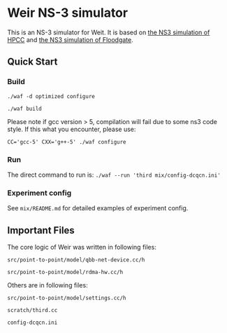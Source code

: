# Weir NS-3 simulator
This is an NS-3 simulator for Weit. It is based on [the NS3 simulation of HPCC](https://github.com/alibaba-edu/High-Precision-Congestion-Control) and [the NS3 simulation of Floodgate](https://github.com/NASA-NJU/Floodgate-NS3). 

## Quick Start

### Build
`./waf -d optimized configure`

`./waf build`

Please note if gcc version > 5, compilation will fail due to some ns3 code style.  If this what you encounter, please use:

`CC='gcc-5' CXX='g++-5' ./waf configure`

### Run
The direct command to run is:
`./waf --run 'third mix/config-dcqcn.ini'`

### Experiment config

See `mix/README.md` for detailed examples of experiment config. 

## Important Files
The core logic of Weir was written in following files:

`src/point-to-point/model/qbb-net-device.cc/h`

`src/point-to-point/model/rdma-hw.cc/h`

Others are in following files:

`src/point-to-point/model/settings.cc/h`

`scratch/third.cc`

`config-dcqcn.ini`
